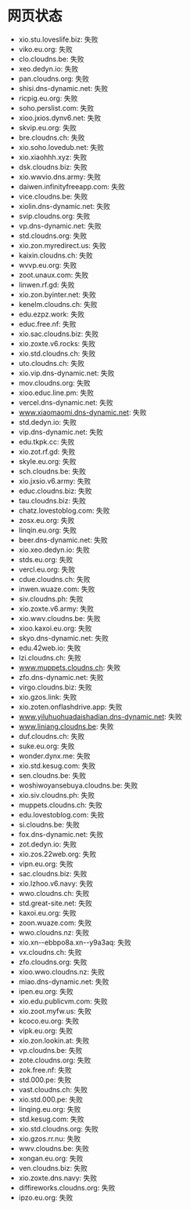 # 网页状态
- xio.stu.loveslife.biz: 失败
- viko.eu.org: 失败
- clo.cloudns.be: 失败
- xeo.dedyn.io: 失败
- pan.cloudns.org: 失败
- shisi.dns-dynamic.net: 失败
- ricpig.eu.org: 失败
- soho.perslist.com: 失败
- xioo.jxios.dynv6.net: 失败
- skvip.eu.org: 失败
- bre.cloudns.ch: 失败
- xio.soho.lovedub.net: 失败
- xio.xiaohhh.xyz: 失败
- dsk.cloudns.biz: 失败
- xio.wwvio.dns.army: 失败
- daiwen.infinityfreeapp.com: 失败
- vice.cloudns.be: 失败
- xiolin.dns-dynamic.net: 失败
- svip.cloudns.org: 失败
- vp.dns-dynamic.net: 失败
- std.cloudns.org: 失败
- xio.zon.myredirect.us: 失败
- kaixin.cloudns.ch: 失败
- wvvp.eu.org: 失败
- zoot.unaux.com: 失败
- linwen.rf.gd: 失败
- xio.zon.byinter.net: 失败
- kenelm.cloudns.ch: 失败
- edu.ezpz.work: 失败
- educ.free.nf: 失败
- xio.sac.cloudns.biz: 失败
- xio.zoxte.v6.rocks: 失败
- xio.std.cloudns.ch: 失败
- uto.cloudns.ch: 失败
- xio.vip.dns-dynamic.net: 失败
- mov.cloudns.org: 失败
- xioo.educ.line.pm: 失败
- vercel.dns-dynamic.net: 失败
- www.xiaomaomi.dns-dynamic.net: 失败
- std.dedyn.io: 失败
- vip.dns-dynamic.net: 失败
- edu.tkpk.cc: 失败
- xio.zot.rf.gd: 失败
- skyle.eu.org: 失败
- sch.cloudns.be: 失败
- xio.jxsio.v6.army: 失败
- educ.cloudns.biz: 失败
- tau.cloudns.biz: 失败
- chatz.lovestoblog.com: 失败
- zosx.eu.org: 失败
- linqin.eu.org: 失败
- beer.dns-dynamic.net: 失败
- xio.xeo.dedyn.io: 失败
- stds.eu.org: 失败
- vercl.eu.org: 失败
- cdue.cloudns.ch: 失败
- inwen.wuaze.com: 失败
- siv.cloudns.ph: 失败
- xio.zoxte.v6.army: 失败
- xio.wwv.cloudns.be: 失败
- xioo.kaxoi.eu.org: 失败
- skyo.dns-dynamic.net: 失败
- edu.42web.io: 失败
- lzi.cloudns.ch: 失败
- www.muppets.cloudns.ch: 失败
- zfo.dns-dynamic.net: 失败
- virgo.cloudns.biz: 失败
- xio.gzos.link: 失败
- xio.zoten.onflashdrive.app: 失败
- www.yiluhuohuadaishadian.dns-dynamic.net: 失败
- www.liniang.cloudns.be: 失败
- duf.cloudns.ch: 失败
- suke.eu.org: 失败
- wonder.dynx.me: 失败
- xio.std.kesug.com: 失败
- sen.cloudns.be: 失败
- woshiwoyansebuya.cloudns.be: 失败
- xio.siv.cloudns.ph: 失败
- muppets.cloudns.ch: 失败
- edu.lovestoblog.com: 失败
- si.cloudns.be: 失败
- fox.dns-dynamic.net: 失败
- zot.dedyn.io: 失败
- xio.zos.22web.org: 失败
- vipn.eu.org: 失败
- sac.cloudns.biz: 失败
- xio.lzhoo.v6.navy: 失败
- wwo.cloudns.ch: 失败
- std.great-site.net: 失败
- kaxoi.eu.org: 失败
- zoon.wuaze.com: 失败
- wwo.cloudns.nz: 失败
- xio.xn--ebbpo8a.xn--y9a3aq: 失败
- vx.cloudns.ch: 失败
- zfo.cloudns.org: 失败
- xioo.wwo.cloudns.nz: 失败
- miao.dns-dynamic.net: 失败
- ipen.eu.org: 失败
- xio.edu.publicvm.com: 失败
- xio.zoot.myfw.us: 失败
- kcoco.eu.org: 失败
- vipk.eu.org: 失败
- xio.zon.lookin.at: 失败
- vp.cloudns.be: 失败
- zote.cloudns.org: 失败
- zok.free.nf: 失败
- std.000.pe: 失败
- vast.cloudns.ch: 失败
- xio.std.000.pe: 失败
- linqing.eu.org: 失败
- std.kesug.com: 失败
- xio.std.cloudns.org: 失败
- xio.gzos.rr.nu: 失败
- wwv.cloudns.be: 失败
- xongan.eu.org: 失败
- ven.cloudns.biz: 失败
- xio.zoxte.dns.navy: 失败
- diffireworks.cloudns.org: 失败
- ipzo.eu.org: 失败
